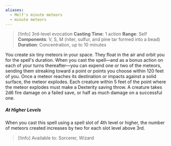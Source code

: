 ```yaml
---
aliases:
  - Melf's minute meteors
  - minute meteors
---
```

>[!info]
>3rd-level evocation
>**Casting Time**: 1 action
>**Range**: Self
>**Components**: V, S, M (niter, sulfur, and pine tar formed into a bead)
>**Duration**: Concentration, up to 10 minutes

You create six tiny meteors in your space. They float in the air and orbit you for the spell's duration. When you cast the spell—and as a bonus action on each of your turns thereafter—you can expend one or two of the meteors, sending them streaking toward a point or points you choose within 120 feet of you. Once a meteor reaches its destination or impacts against a solid surface, the meteor explodes. Each creature within 5 feet of the point where the meteor explodes must make a Dexterity saving throw. A creature takes 2d6 fire damage on a failed save, or half as much damage on a successful one.
##### At Higher Levels
When you cast this spell using a spell slot of 4th level or higher, the number of meteors created increases by two for each slot level above 3rd.<br>
>[!info] Available to:
>Sorcerer, Wizard
